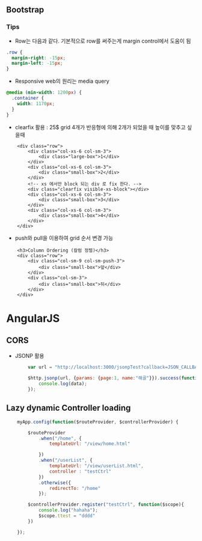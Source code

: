 ## Bootstrap 

### Tips
- Row는 다음과 같다. 기본적으로 row를 써주는게 margin control에서 도움이 됨
```css
.row {
  margin-right: -15px;
  margin-left: -15px;
}
```

- Responsive web의 원리는 media query
```css
@media (min-width: 1200px) {
  .container {
    width: 1170px;
  }
}
```

- clearfix 활용 :  25$ grid 4개가 반응형에 의해 2개가 되었을 때 높이를 맞추고 싶을때
```
	<div class="row">
		<div class="col-xs-6 col-sm-3">
			<div class="large-box">1</div>
		</div>
		<div class="col-xs-6 col-sm-3">
			<div class="small-box">2</div>
		</div>
		<!-- xs 에서만 block 되는 div 로 fix 한다. -->
		<div class="clearfix visible-xs-block"></div>
		<div class="col-xs-6 col-sm-3">
			<div class="small-box">3</div>
		</div>
		<div class="col-xs-6 col-sm-3">
			<div class="small-box">4</div>
		</div>
	</div>
```

- push와 pull을 이용하여 grid 순서 변경 가능
```
	<h3>Column Ordering (칼럼 정렬)</h3>
	<div class="row">
		<div class="col-sm-9 col-sm-push-3">
			<div class="small-box">앞</div>
		</div>
		<div class="col-sm-3">
			<div class="small-box">뒤</div>
		</div>
	</div>
```

# AngularJS

## CORS
- JSONP 활용

```javascript
    	var url = "http://localhost:3000/jsonpTest?callback=JSON_CALLBACK"
    	
    	$http.jsonp(url, {params: {page:1, name:"해골"}}).success(function (data) {
    		console.log(data);
    	});
```

## Lazy dynamic Controller loading
```javascript
    myApp.config(function($routeProvider, $controllerProvider) {

        $routeProvider
            .when("/home", {
                templateUrl: "/view/home.html"

            })
            .when("/userList", {
                templateUrl: "/view/userList.html",
                controller : "testCtrl"
            })
            .otherwise({
                redirectTo: "/home"
            });

		$controllerProvider.register("testCtrl", function($scope){
			console.log("hahaha");
			$scope.ttest = "dddd"
		})         

    });
```
